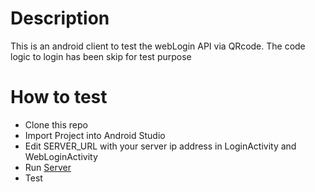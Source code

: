 # Description

This is an android client to test the webLogin API via QRcode. 
The code logic to login has been skip for test purpose


# How to test

- Clone this repo
- Import Project into Android Studio
- Edit SERVER_URL with your server ip address in LoginActivity and WebLoginActivity 
- Run [Server](WebLoginServer)
- Test
